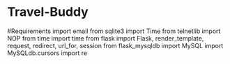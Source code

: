 # Travel-Buddy
#Requirements
import email
from sqlite3 import Time
from telnetlib import NOP
from time import time
from flask import Flask, render_template, request, redirect, url_for, session
from flask_mysqldb import MySQL
import MySQLdb.cursors
import re
